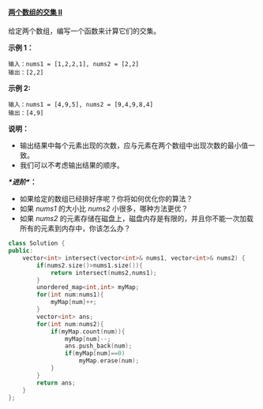 #### [两个数组的交集 II](https://leetcode-cn.com/problems/intersection-of-two-arrays-ii/)

给定两个数组，编写一个函数来计算它们的交集。

 

**示例 1：**

```
输入：nums1 = [1,2,2,1], nums2 = [2,2]
输出：[2,2]
```

**示例 2:**

```
输入：nums1 = [4,9,5], nums2 = [9,4,9,8,4]
输出：[4,9]
```

 

**说明：**

- 输出结果中每个元素出现的次数，应与元素在两个数组中出现次数的最小值一致。
- 我们可以不考虑输出结果的顺序。

***\*进阶\**：**

- 如果给定的数组已经排好序呢？你将如何优化你的算法？
- 如果 *nums1* 的大小比 *nums2* 小很多，哪种方法更优？
- 如果 *nums2* 的元素存储在磁盘上，磁盘内存是有限的，并且你不能一次加载所有的元素到内存中，你该怎么办？

```c++
class Solution {
public:
    vector<int> intersect(vector<int>& nums1, vector<int>& nums2) {
        if(nums2.size()>nums1.size()){
            return intersect(nums2,nums1);
        }
        unordered_map<int,int> myMap;
        for(int num:nums1){
            myMap[num]++;
        }
        vector<int> ans;
        for(int num:nums2){
            if(myMap.count(num)){
                myMap[num]--;
                ans.push_back(num);
                if(myMap[num]==0)
                    myMap.erase(num);
            }
        }
        return ans;
    }
};
```

